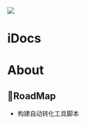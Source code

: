 
![](https://github.com/wxyyxc1992/OSS/blob/master/2017/8/1/iDocs.jpg?raw=true)

# iDocs

# About

## RoadMap

- 构建自动转化工具脚本